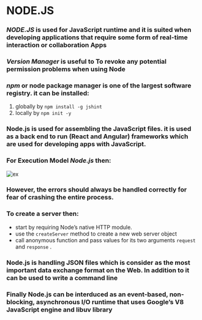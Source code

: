 # NODE.JS
### **_NODE.JS_** is used for JavaScript runtime and it is suited when developing applications that require some form of real-time interaction or collaboration Apps

### **_Version Manager_** is useful to To revoke any potential permission problems when using Node

### **_npm_** or node package manager is one of the largest software registry. it can be installed:
  1. globally by `npm install -g jshint`
  2. locally by `npm init -y`

### Node.js is used for assembling the JavaScript files. it is used as a back end to run (React and Angular) frameworks which are used for developing apps with JavaScript. 

### For Execution Model **_Node.js_** then:

![ex](https://i.ibb.co/KXhmM63/2.jpg)

### However, the errors should always be handled correctly for fear of crashing the entire process.

### To create a server then:
  - start by requiring Node’s native HTTP module.
  - use the `createServer` method to create a new web server object
  - call anonymous function and pass values for its two arguments `request` and `response` .
  
### Node.js is handling JSON files which is consider as the most important data exchange format on the Web. In addition to it can be used to write a command line

### Finally Node.js can be interduced as an event-based, non-blocking, asynchronous I/O runtime that uses Google’s V8 JavaScript engine and libuv library


